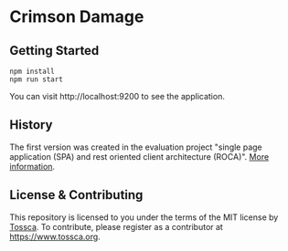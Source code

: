 # Crimson Damage

## Getting Started

```
npm install
npm run start
```

You can visit http://localhost:9200 to see the application.

## History

The first version was created in the evaluation project "single page application (SPA) and rest oriented client architecture (ROCA)". [More information](http://lvm-it.github.io).

## License & Contributing

This repository is licensed to you under the terms of the MIT license by [Tossca](https://tossca.org/). To contribute, please register as a contributor at https://www.tossca.org.
